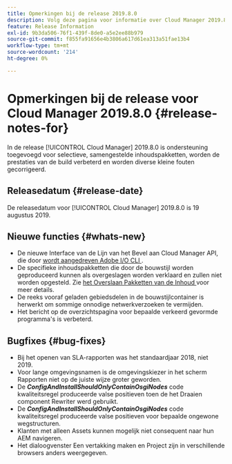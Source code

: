 ```yaml
---
title: Opmerkingen bij de release 2019.8.0
description: Volg deze pagina voor informatie over Cloud Manager 2019.8.0.
feature: Release Information
exl-id: 9b3da506-76f1-439f-8de0-a5e2ee88b979
source-git-commit: f855fa91656e4b3806a617d61ea313a51fae13b4
workflow-type: tm+mt
source-wordcount: '214'
ht-degree: 0%

---
```


# Opmerkingen bij de release voor Cloud Manager 2019.8.0 {#release-notes-for}

In de release [!UICONTROL Cloud Manager] 2019.8.0 is ondersteuning toegevoegd voor selectieve, samengestelde inhoudspakketten, worden de prestaties van de build verbeterd en worden diverse kleine fouten gecorrigeerd.

## Releasedatum {#release-date}

De releasedatum voor [!UICONTROL Cloud Manager] 2019.8.0 is 19 augustus 2019.

## Nieuwe functies {#whats-new}

* De nieuwe Interface van de Lijn van het Bevel aan Cloud Manager API, die door [ wordt aangedreven Adobe I/O CLI ](https://github.com/adobe/aio-cli-plugin-cloudmanager).
* De specifieke inhoudspakketten die door de bouwstijl worden geproduceerd kunnen als overgeslagen worden verklaard en zullen niet worden opgesteld. Zie [ het Overslaan Pakketten van de Inhoud ](/help/getting-started/project-setup.md#skipping-content-packages) voor meer details.
* De reeks vooraf geladen gebiedsdelen in de bouwstijlcontainer is herwerkt om sommige onnodige netwerkverzoeken te vermijden.
* Het bericht op de overzichtspagina voor bepaalde verkeerd gevormde programma&#39;s is verbeterd.

## Bugfixes {#bug-fixes}

* Bij het openen van SLA-rapporten was het standaardjaar 2018, niet 2019.
* Voor lange omgevingsnamen is de omgevingskiezer in het scherm Rapporten niet op de juiste wijze groter geworden.
* De ***ConfigAndInstallShouldOnlyContainOsgiNodes*** code kwaliteitsregel produceerde valse positieven toen de het Draaien component Rewriter werd gebruikt.
* De ***ConfigAndInstallShouldOnlyContainOsgiNodes*** code kwaliteitsregel produceerde valse positieven voor bepaalde ongewone wegstructuren.
* Klanten met alleen Assets kunnen mogelijk niet consequent naar hun AEM navigeren.
* Het dialoogvenster Een vertakking maken en Project zijn in verschillende browsers anders weergegeven.
